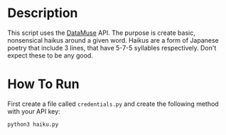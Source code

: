 # Description
This script uses the [DataMuse](https://www.datamuse.com/api/) API. The purpose is create basic, nonsensical haikus around a given word. Haikus are a form of Japanese poetry that include 3 lines, that have 5-7-5 syllables respectively. Don't expect these to be any good.

# How To Run
First create a file called `credentials.py` and create the following method with your API key:

```
python3 haiku.py
```